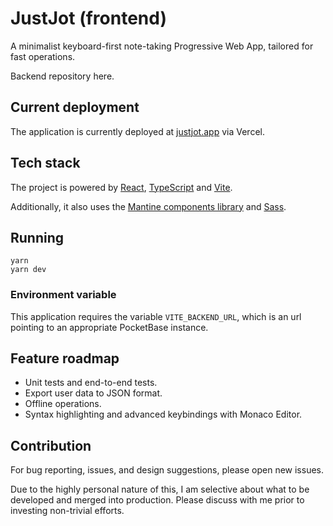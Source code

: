 # JustJot (frontend)

A minimalist keyboard-first note-taking Progressive Web App, tailored for fast operations.

Backend repository here.

## Current deployment

The application is currently deployed at [justjot.app](https://justjot.app/) via Vercel.

## Tech stack

The project is powered by [React](https://react.dev/), [TypeScript](https://www.typescriptlang.org/) and [Vite](https://vitejs.dev/).

Additionally, it also uses the [Mantine components library](https://mantine.dev/) and [Sass](https://sass-lang.com/).

## Running

```
yarn
yarn dev
```

### Environment variable

This application requires the variable `VITE_BACKEND_URL`, which is an url pointing to an appropriate PocketBase instance.

## Feature roadmap
* Unit tests and end-to-end tests.
* Export user data to JSON format.
* Offline operations.
* Syntax highlighting and advanced keybindings with Monaco Editor.

## Contribution
For bug reporting, issues, and design suggestions, please open new issues.

Due to the highly personal nature of this, I am selective about what to be developed and merged into production. Please discuss with me prior to investing non-trivial efforts.